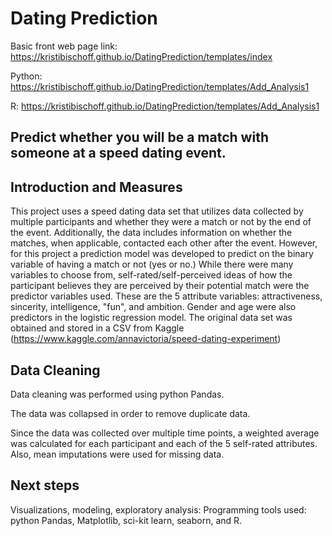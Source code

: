 # Dating Prediction

Basic front web page link: https://kristibischoff.github.io/DatingPrediction/templates/index

Python: https://kristibischoff.github.io/DatingPrediction/templates/Add_Analysis1

R: https://kristibischoff.github.io/DatingPrediction/templates/Add_Analysis1

## Predict whether you will be a match with someone at a speed dating event.

## Introduction and Measures

This project uses a speed dating data set that utilizes data collected by multiple participants and whether they were a match or not by the end of the event. Additionally, the data includes information on whether the matches, when applicable, contacted each other after the event. However, for this project a prediction model was developed to predict on the binary variable of having a match or not (yes or no.) While there were many variables to choose from, self-rated/self-perceived ideas of how the participant believes they are perceived by their potential match were the predictor variables used. These are the 5 attribute variables: attractiveness, sincerity, intelligence, "fun", and ambition. Gender and age were also predictors in the logistic regression model. The original data set was obtained and stored in a CSV from Kaggle (https://www.kaggle.com/annavictoria/speed-dating-experiment)

## Data Cleaning 

Data cleaning was performed using python Pandas. 

The data was collapsed in order to remove duplicate data.

Since the data was collected over multiple time points, a weighted average was calculated for each participant and each of the 5 self-rated attributes. Also, mean imputations were used for missing data. 

## Next steps

Visualizations, modeling, exploratory analysis:
Programming tools used: python Pandas, Matplotlib, sci-kit learn, seaborn, and R. 


